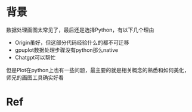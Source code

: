 # 背景
数据处理画图太常见了，最后还是选择Python，有以下几个理由
* Origin虽好，但这部分代码经验什么的都不可迁移
* gpuplot数据处理步骤没有python那么native
* Chatgpt可以帮忙

但是Plot在python上也有一些问题，最主要的就是相关概念的熟悉和如何美化，师兄的画图工具确实好看

# Ref
